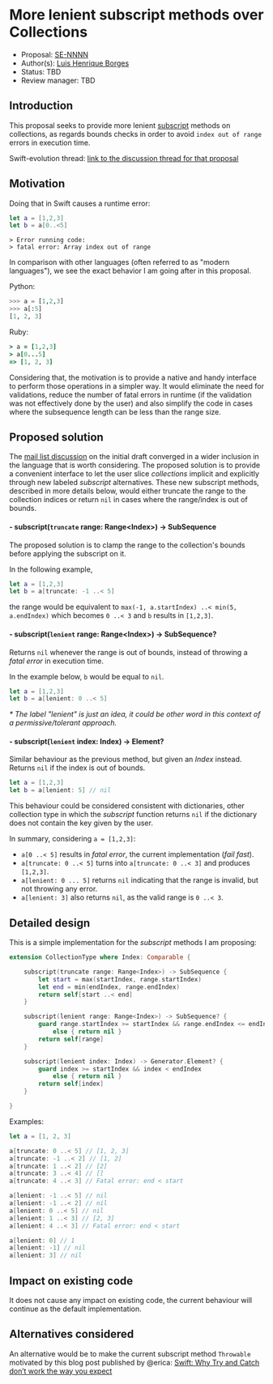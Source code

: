 # More lenient subscript methods over Collections

* Proposal: [SE-NNNN](https://github.com/apple/swift-evolution/blob/master/proposals/nnnn-more-lenient-collections-subscripts.md)
* Author(s): [Luis Henrique Borges](https://github.com/luish)
* Status: TBD
* Review manager: TBD

## Introduction

This proposal seeks to provide more lenient [subscript](https://github.com/apple/swift/blob/7928140f798ae5b29af2053e774851f8012b555e/stdlib/public/core/Collection.swift#L147)
methods on collections, as regards bounds checks in order to avoid
`index out of range` errors in execution time.

Swift-evolution thread: [link to the discussion thread for that proposal](http://thread.gmane.org/gmane.comp.lang.swift.evolution/14252)

## Motivation

Doing that in Swift causes a runtime error:

```swift
let a = [1,2,3]
let b = a[0..<5]
```

```
> Error running code:
> fatal error: Array index out of range
```

In comparison with other languages (often referred to as
"modern languages"), we see the exact behavior I am
going after in this proposal.

Python:

```python
>>> a = [1,2,3]
>>> a[:5]
[1, 2, 3]
```

Ruby:

```ruby
> a = [1,2,3]
> a[0...5]
=> [1, 2, 3]
```

Considering that, the motivation is to provide a native and
handy interface to perform those operations in a simpler way.
It would eliminate the need for validations, reduce the number of fatal errors
in runtime (if the validation was not effectively done by the user)
and also simplify the code in cases where the subsequence length can be less
than the range size.

## Proposed solution

The [mail list discussion](http://thread.gmane.org/gmane.comp.lang.swift.evolution/14252/focus=14382)
on the initial draft converged in a wider inclusion in the language that is worth considering.
The proposed solution is to provide a convenient interface to let the user slice
_collections_ implicit and explicitly through new labeled _subscript_ alternatives.
These new subscript methods, described in more details below, would either truncate
the range to the collection indices or return `nil` in cases where the range/index is
out of bounds.

#### - subscript(`truncate` range: Range&lt;Index&gt;) -> SubSequence

The proposed solution is to clamp the range to the collection's bounds
before applying the subscript on it.

In the following example,

```swift
let a = [1,2,3]
let b = a[truncate: -1 ..< 5]
```

the range would be equivalent to `max(-1, a.startIndex) ..< min(5, a.endIndex)`
which becomes `0 ..< 3` and `b` results in `[1,2,3]`.

#### - subscript(`lenient` range: Range&lt;Index&gt;) -> SubSequence?

Returns `nil` whenever the range is out of bounds,
instead of throwing a _fatal error_ in execution time.

In the example below, `b` would be equal to `nil`.

```swift
let a = [1,2,3]
let b = a[lenient: 0 ..< 5]
```

_* The label "lenient" is just an idea, it could be other word in this context of a
permissive/tolerant approach._

#### - subscript(`lenient` index: Index) -> Element?

Similar behaviour as the previous method, but given an _Index_ instead.
Returns `nil` if the index is out of bounds.

```swift
let a = [1,2,3]
let b = a[lenient: 5] // nil
```

This behaviour could be considered consistent with dictionaries, other
collection type in which the _subscript_ function returns `nil` if the
dictionary does not contain the key given by the user.

In summary, considering `a = [1,2,3]`:

- `a[0 ..< 5]` results in _fatal error_, the current implementation (_fail fast_).
- `a[truncate: 0 ..< 5]` turns into `a[truncate: 0 ..< 3]` and produces `[1,2,3]`.
- `a[lenient: 0 ... 5]` returns `nil` indicating that the range is invalid, but not throwing any error.
- `a[lenient: 3]` also returns `nil`, as the valid range is `0 ..< 3`.

## Detailed design

This is a simple implementation for the _subscript_ methods I am proposing:

```swift
extension CollectionType where Index: Comparable {

    subscript(truncate range: Range<Index>) -> SubSequence {
        let start = max(startIndex, range.startIndex)
        let end = min(endIndex, range.endIndex)
        return self[start ..< end]
    }

    subscript(lenient range: Range<Index>) -> SubSequence? {
        guard range.startIndex >= startIndex && range.endIndex <= endIndex
            else { return nil }
        return self[range]
    }

    subscript(lenient index: Index) -> Generator.Element? {
        guard index >= startIndex && index < endIndex
            else { return nil }
        return self[index]
    }

}
```

Examples:

```swift
let a = [1, 2, 3]

a[truncate: 0 ..< 5] // [1, 2, 3]
a[truncate: -1 ..< 2] // [1, 2]
a[truncate: 1 ..< 2] // [2]
a[truncate: 3 ..< 4] // []
a[truncate: 4 ..< 3] // Fatal error: end < start

a[lenient: -1 ..< 5] // nil
a[lenient: -1 ..< 2] // nil
a[lenient: 0 ..< 5] // nil
a[lenient: 1 ..< 3] // [2, 3]
a[lenient: 4 ..< 3] // Fatal error: end < start

a[lenient: 0] // 1
a[lenient: -1] // nil
a[lenient: 3] // nil
```

## Impact on existing code

It does not cause any impact on existing code, the current
behaviour will continue as the default implementation.

## Alternatives considered

An alternative would be to make the current subscript method `Throwable`
motivated by this blog post published by @erica:
[Swift: Why Try and Catch don’t work the way you expect](http://ericasadun.com/2015/06/09/swift-why-try-and-catch-dont-work-the-way-you-expect/)
